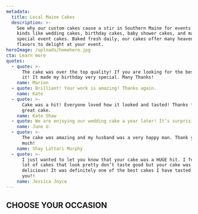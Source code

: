 ```yaml
---
metadata:
  title: Local Maine Cakes
  description: >-
    See why our custom cakes cause a stir in Southern Maine for events of all
    kinds like wedding cakes, birthday cakes, baby shower cakes, and many other
    special event cakes. Baked fresh daily, our cakes offer many heavenly
    flavors to delight at your event.
heroImage: /uploads/homehero.jpg
cta: Learn more
quotes:
  - quote: >-
      The cake was over the top quality! If you are looking for the best this is
      it! It made my birthday very special. Many Thanks!
    name: Marion
  - quote: Brilliant! Your work is amazing! Thanks again.
    name: Kate
  - quote: >-
      Cake was a hit! Everyone loved how it looked and tasted! Thanks for a
      great cake.
    name: Kate Shaw
  - quote: We are enjoying our wedding cake a year later! It’s surprisingly very good
    name: June U.
  - quote: >-
      The cake was amazing and my husband was a very happy man. Thank you so
      much!
    name: Shay Lattari Murphy
  - quote: >-
      I just wanted to let you know that your cake was a HUGE hit. I feel like a
      lot of cakes that look pretty don’t taste good but your cake was
      delicious! It was definitely one of the best cakes I have tasted. Thank
      you!!
    name: Jessica Joyce
---
```


## CHOOSE YOUR OCCASION
